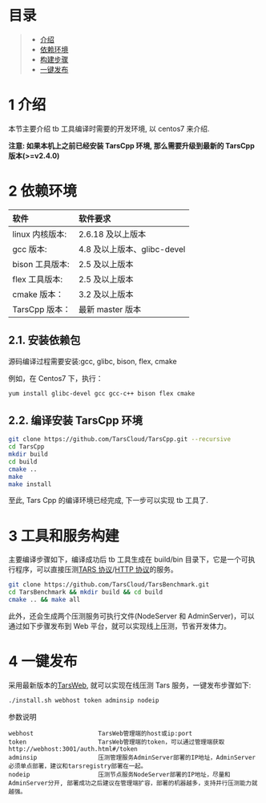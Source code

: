 # 目录

> - [介绍](#chapter-1)
> - [依赖环境](#chapter-2)
> - [构建步骤](#chapter-3)
> - [一键发布](#chapter-4)

# 1 <span id="chapter-1"></span>介绍

本节主要介绍 tb 工具编译时需要的开发环境, 以 centos7 来介绍.

**注意: 如果本机上之前已经安装 TarsCpp 环境, 那么需要升级到最新的 TarsCpp 版本(>=v2.4.0)**

# 2 <span id="chapter-2"></span>依赖环境

| 软件            | 软件要求                    |
| :-------------- | :-------------------------- |
| linux 内核版本: | 2.6.18 及以上版本           |
| gcc 版本:       | 4.8 及以上版本、glibc-devel |
| bison 工具版本: | 2.5 及以上版本              |
| flex 工具版本:  | 2.5 及以上版本              |
| cmake 版本：    | 3.2 及以上版本              |
| TarsCpp 版本：  | 最新 master 版本            |

## 2.1. 安装依赖包

源码编译过程需要安装:gcc, glibc, bison, flex, cmake

例如，在 Centos7 下，执行：

```sh
yum install glibc-devel gcc gcc-c++ bison flex cmake
```

## 2.2. 编译安装 TarsCpp 环境

```sh
git clone https://github.com/TarsCloud/TarsCpp.git --recursive
cd TarsCpp
mkdir build
cd build
cmake ..
make
make install
```

至此, Tars Cpp 的编译环境已经完成, 下一步可以实现 tb 工具了.

# 3 <span id="chapter-3"></span>工具和服务构建

主要编译步骤如下，编译成功后 tb 工具生成在 build/bin 目录下，它是一个可执行程序，可以直接压测[TARS 协议](tars-guide.md)/[HTTP 协议](http-guide.md)的服务。

```sh
git clone https://github.com/TarsCloud/TarsBenchmark.git
cd TarsBenchmark && mkdir build && cd build
cmake .. && make all
```

此外，还会生成两个压测服务可执行文件(NodeServer 和 AdminServer)，可以通过如下步骤发布到 Web 平台，就可以实现线上压测，节省开发体力。

# 4 <span id="chapter-4"></span>一键发布

采用最新版本的[TarsWeb](https://github.com/TarsCloud/TarsWeb), 就可以实现在线压测 Tars 服务，一键发布步骤如下:

```sh
./install.sh webhost token adminsip nodeip
```

参数说明

```text
webhost                  TarsWeb管理端的host或ip:port
token                    TarsWeb管理端的token，可以通过管理端获取http://webhost:3001/auth.html#/token
adminsip                 压测管理服务AdminServer部署的IP地址，AdminServer必须单点部署，建议和tarsregistry部署在一起。
nodeip                   压测节点服务NodeServer部署的IP地址，尽量和AdminServer分开, 部署成功之后建议在管理端扩容，部署的机器越多，支持并行压测能力就越强。
```

